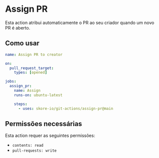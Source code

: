# Assign PR

Esta action atribui automaticamente o PR ao seu criador quando um novo PR é aberto.

## Como usar

```yaml
name: Assign PR to creator

on:
  pull_request_target:
    types: [opened]

jobs:
  assign_pr:
    name: Assign
    runs-on: ubuntu-latest

    steps:
      - uses: skore-io/git-actions/assign-pr@main
```

## Permissões necessárias

Esta action requer as seguintes permissões:

- `contents: read`
- `pull-requests: write`
